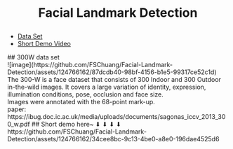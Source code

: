 # <p align = "center"> Facial Landmark Detection </p>
- [Data Set](#data-set)
- [Short Demo Video](#short-demo)

<a name = "data-set"/>
## 300W data set <br/>
    ![image](https://github.com/FSChuang/Facial-Landmark-Detection/assets/124766162/87dcdb40-98bf-4156-b1e5-99317ce52c1d) <br/>
The 300-W is a face dataset that consists of 300 Indoor and 300 Outdoor in-the-wild images. It covers a large variation of identity, expression, illumination conditions, pose, occlusion and face size.<br/>
Images were annotated with the 68-point mark-up. <br/>
paper: https://ibug.doc.ic.ac.uk/media/uploads/documents/sagonas_iccv_2013_300_w.pdf

<a name = "short-demo"/>
## Short demo here~ ⬇ ⬇ ⬇ ⬇ <br/>
    https://github.com/FSChuang/Facial-Landmark-Detection/assets/124766162/34cee8bc-9c13-4be0-a8e0-196dae4525d6



